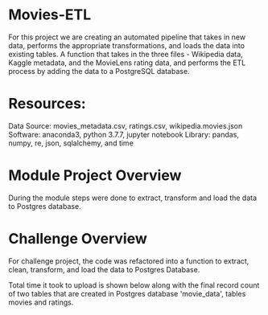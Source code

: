 # Movies-ETL

For this project we are creating an automated pipeline that takes in new data, performs the appropriate transformations, and loads the data into existing tables. A function that takes in the three files - Wikipedia data, Kaggle metadata, and the MovieLens rating data, and performs the ETL process by adding the data to a PostgreSQL database.

# Resources:

Data Source: movies_metadata.csv, ratings.csv, wikipedia.movies.json
Software: anaconda3, python 3.7.7, jupyter notebook
Library: pandas, numpy, re, json, sqlalchemy, and time

# Module Project Overview

During the module steps were done to extract, transform and load the data to Postgres database.

# Challenge Overview

For challenge project, the code was refactored into a function to extract, clean, transform, and load the data to Postgres Database.

Total time it took to upload is shown below along with the final record count of two tables that are created in Postgres database 'movie_data', tables movies and ratings.
